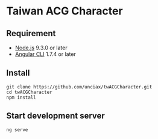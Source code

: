 # Taiwan ACG Character


## Requirement

* [Node.js](https://nodejs.org/en/) 9.3.0 or later
* [Angular CLI](https://github.com/angular/angular-cli) 1.7.4 or later


## Install

```
git clone https://github.com/unciax/twACGCharacter.git
cd twACGCharacter
npm install
```

## Start development server

```
ng serve
```

